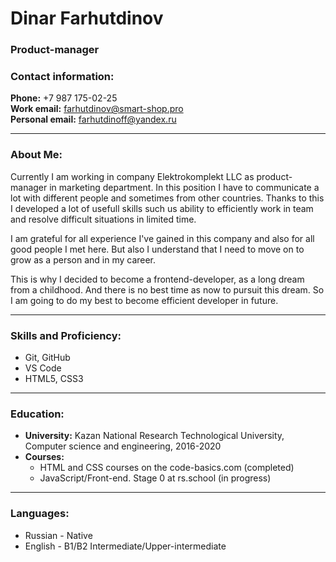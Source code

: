 # Dinar Farhutdinov

### Product-manager
### Contact information:

**Phone:** +7 987 175-02-25  
**Work email:** farhutdinov@smart-shop.pro  
**Personal email:** farhutdinoff@yandex.ru

---

### About Me:
Currently I am working in company Elektrokomplekt LLC as product-manager in marketing department. In this position I have to communicate a lot with different people and sometimes from other countries. Thanks to this I developed a lot of usefull skills such us ability to efficiently work in team and resolve difficult situations in limited time.

I am grateful for all experience I've gained in this company and also for all good people I met here. But also I understand that I need to move on to grow as a person and in my career. 

This is why I decided to become a frontend-developer, as a long dream from a childhood. And there is no best time as now to pursuit this dream. So I am going to do my best to become efficient developer in future.

---

### Skills and Proficiency:

- Git, GitHub
- VS Code
- HTML5, CSS3

---

### Education:
- **University:** Kazan National Research Technological University, Computer science and engineering, 2016-2020
- **Courses:**
  - HTML and CSS courses on the code-basics.com (completed)
  - JavaScript/Front-end. Stage 0 at rs.school (in progress)

---

### Languages:
- Russian - Native
- English - B1/B2 Intermediate/Upper-intermediate